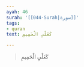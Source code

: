 ```yaml
---
ayah: 46
surah: '[[044-Surah|سورة]]'
tags:
- quran
text: كَغَلْيِ الْحَمِيمِ

---
```

> كَغَلْيِ الْحَمِيمِ
